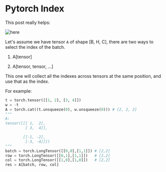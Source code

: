 # Pytorch Index

This post really helps: 

![here](https://zhuanlan.zhihu.com/p/471313188)


Let's assume we have tensor `A` of shape [B, H, C], there are two ways to select the index of the batch.

1. A[tensor]


2. A[tensor, tensor, ...]

This one will collect all the indexes across tensors at the same position, and use that as the index.

For example:

```python
t = torch.tensor([[1, 2], [3, 4]])
w = -t 
A = torch.cat((t.unsqueeze(0), w.unsqueeze(0))) # [2, 2, 2]
"""
A:
tensor([[[ 1,  2],
         [ 3,  4]],

        [[-1, -2],
         [-3, -4]]])
"""
batch = torch.LongTensor([[0,0],[1,1]]) # [2,2]
row = torch.LongTensor([[0,1],[1,1]])   # [2,2]
col = torch.LongTensor([[1,0],[1,0]])   # [2,2]
res = A[batch, row, col]

```
